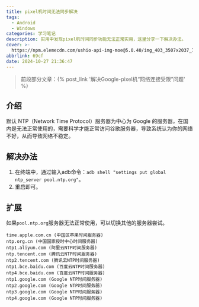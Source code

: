 ```yaml
---
title: pixel机时间无法同步解决
tags:
  - Android
  - Windows
categories: 学习笔记
description: 实用中发现pixel机时间同步功能无法正常实用，这里分享一下解决办法。
cover: >-
  https://npm.elemecdn.com/ushio-api-img-moe@5.0.40/img_403_3507x2037_72_null_normal.jpg
abbrlink: 69cf
date: 2024-10-27 21:36:47
---
```


> 前段部分文章：{% post_link '解决Google-pixel机“网络连接受限”问题' %}

## 介绍

默认 NTP（Network Time Protocol）服务器为中心为 Google 的服务器，在国内是无法正常使用的，需要科学才能正常访问谷歌服务器，导致系统认为你的网络不好，从而导致网络不稳定。

## 解决办法

1. 在终端中，通过输入adb命令：`adb shell "settings put global ntp_server pool.ntp.org"`。
2. 重启即可。

## 扩展

如果`pool.ntp.org`服务器无法正常使用，可以切换其他的服务器尝试。

```
time.apple.com.cn (中国区苹果时间服务器)
ntp.org.cn (中国国家授时中心时间服务器)
ntp1.aliyun.com (阿里云NTP时间服务器)
ntp.tencent.com (腾讯云NTP时间服务器)
ntp2.tencent.com (腾讯云NTP时间服务器)
ntp1.bce.baidu.com (百度云NTP时间服务器)
ntp4.bce.baidu.com (百度云NTP时间服务器)
ntp1.google.com (Google NTP时间服务器)
ntp2.google.com (Google NTP时间服务器)
ntp3.google.com (Google NTP时间服务器)
ntp4.google.com (Google NTP时间服务器)
```

